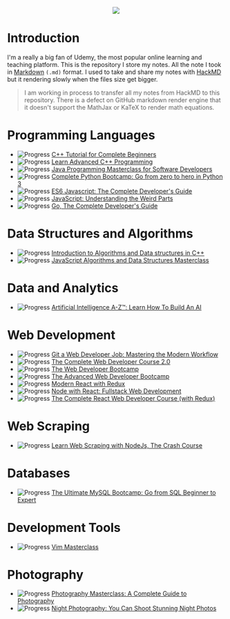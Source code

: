 <p align="center">
  <img src="https://i.imgur.com/uNDQCAW.png">
</p>

# Introduction

I'm a really a big fan of Udemy, the most popular online learning and teaching platform. This is the repository I store my notes. All the note I took in [Markdown](https://daringfireball.net/projects/markdown/syntax) `(.md)` format. I used to take and share my notes with [HackMD](https://hackmd.io/) but it rendering slowly when the files size get bigger.

> I am working in process to transfer all my notes from HackMD to this repository. There is a defect on GitHub markdown render engine that it doesn't support the MathJax or KaTeX to render math equations.

# Programming Languages

- ![Progress](http://progressed.io/bar/92) [C++ Tutorial for Complete Beginners](./docs/C%2B%2B%20Tutorial%20for%20Complete%20Beginners/)
- ![Progress](http://progressed.io/bar/22) [Learn Advanced C++ Programming](./docs/Learn%20Advanced%20C%2B%2B%20Programming/)
- ![Progress](http://progressed.io/bar/29) [Java Programming Masterclass for Software Developers](./docs/Java%20Programming%20Masterclass%20for%20Software%20Developers/)
- ![Progress](http://progressed.io/bar/100) [Complete Python Bootcamp: Go from zero to hero in Python 3](./docs/Complete%20Python%20Bootcamp%2C%20Go%20from%20zero%20to%20hero%20in%20Python%203/)
- ![Progress](http://progressed.io/bar/100) [ES6 Javascript: The Complete Developer's Guide](./docs/ES6%20Javascript%2C%20The%20Complete%20Developer's%20Guide/)
- ![Progress](http://progressed.io/bar/100) [JavaScript: Understanding the Weird Parts](./docs/JavaScript%2C%20Understanding%20the%20Weird%20Parts/)
- ![Progress](http://progressed.io/bar/100) [Go, The Complete Developer's Guide](./docs/Go%2C%20The%20Complete%20Developer's%20Guide/)

# Data Structures and Algorithms

- ![Progress](http://progressed.io/bar/100) [Introduction to Algorithms and Data structures in C++](./docs/Introduction%20to%20Algorithms%20and%20Data%20structures%20in%20C%2B%2B/)
- ![Progress](http://progressed.io/bar/100) [JavaScript Algorithms and Data Structures Masterclass](./docs/JavaScript%20Algorithms%20and%20Data%20Structures%20Masterclass/)

# Data and Analytics

- ![Progress](http://progressed.io/bar/45) [Artificial Intelligence A-Z™: Learn How To Build An AI](./docs/Artificial%20Intelligence%20A-Z™%2C%20Learn%20How%20To%20Build%20An%20AI/)

# Web Development

- ![Progress](http://progressed.io/bar/100) [Git a Web Developer Job: Mastering the Modern Workflow](./docs/Git%20a%20Web%20Developer%20Job%20Mastering%20the%20Modern%20Workflow/)
- ![Progress](http://progressed.io/bar/100) [The Complete Web Developer Course 2.0]()
- ![Progress](http://progressed.io/bar/100) [The Web Developer Bootcamp](./docs/The%20Web%20Developer%20Bootcamp/)
- ![Progress](http://progressed.io/bar/80) [The Advanced Web Developer Bootcamp](./docs/The%20Advanced%20Web%20Developer%20Bootcamp/)
- ![Progress](http://progressed.io/bar/100) [Modern React with Redux](./docs/Modern%20React%20with%20Redux/)
- ![Progress](http://progressed.io/bar/71) [Node with React: Fullstack Web Development](./docs/Node%20with%20React%2C%20Fullstack%20Web%20Development/)
- ![Progress](http://progressed.io/bar/100) [The Complete React Web Developer Course (with Redux)](./docs/The%20Complete%20React%20Web%20Developer%20Course%20(with%20Redux)/)

# Web Scraping

- ![Progress](http://progressed.io/bar/100) [Learn Web Scraping with NodeJs, The Crash Course](./docs/Learn%20Web%20Scraping%20with%20NodeJs%2C%20The%20Crash%20Course/)

# Databases

- ![Progress](http://progressed.io/bar/100) [The Ultimate MySQL Bootcamp: Go from SQL Beginner to Expert](./docs/The%20Ultimate%20MySQL%20Bootcamp%2C%20Go%20from%20SQL%20Beginner%20to%20Expert/)

# Development Tools

- ![Progress](http://progressed.io/bar/100) [Vim Masterclass](./docs/Vim%20Masterclass/)

# Photography

- ![Progress](http://progressed.io/bar/3) [Photography Masterclass: A Complete Guide to Photography](./docs/Photography%20Masterclass%2C%20A%20Complete%20Guide%20to%20Photography/)
- ![Progress](http://progressed.io/bar/0) [Night Photography: You Can Shoot Stunning Night Photos](./docs/Night%20Photography%2C%20You%20Can%20Shoot%20Stunning%20Night%20Photos/)
